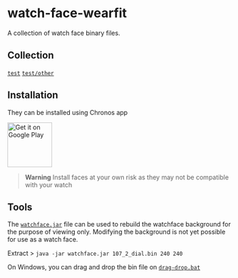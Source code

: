 # watch-face-wearfit
 
 A collection of watch face binary files.

 ## Collection

[`test`](test/README.md)
[`test/other`](test/other/README.md)

## Installation
 
 They can be installed using Chronos app
 
 <a href='https://play.google.com/store/apps/details?id=com.fbiego.chronos&pcampaignid=pcampaignidMKT-Other-global-all-co-prtnr-py-PartBadge-Mar2515-1'><img alt='Get it on Google Play' height="100px" src='https://play.google.com/intl/en_us/badges/static/images/badges/en_badge_web_generic.png'/></a>


> **Warning**
> Install faces at your own risk as they may not be compatible with your watch

## Tools

The [`watchface.jar`](tools/watchface.jar) file can be used to rebuild the watchface background for the purpose of viewing only. Modifying the background is not yet possible for use as a watch face.

Extract > `java -jar watchface.jar 107_2_dial.bin 240 240`

On Windows, you can drag and drop the bin file on [`drag-drop.bat`](tools/drag-drop)

